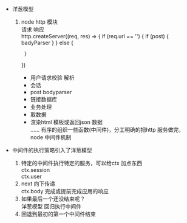 <!--
 * @Description: 
 * @version: 
 * @Author: LuyunSheng
 * @Date: 2022-08-26 10:17:21
 * @LastEditTime: 2022-08-26 11:25:44
-->
- 洋葱模型             
    1. node http 模块              
        请求 响应            
        http.createServer((req, res) => {
            if (req.url == '') {
                if (post) {
                    badyParser
                }
            } else {
                
            }
        })
        - 用户请求校验 解析              
        - 会话            
        - post bodyparser             
        - 链接数据库              
        - 业务处理            
        - 取数据            
        - 渲染html 模板或返回json 数据             
        ......  有序的组织一些函数(中间件)，分工明确的把http 服务做完，node 中间件机制             

- 中间件的执行策略引入了洋葱模型            
    1. 特定的中间件执行特定的服务，可以给ctx 加点东西             
        ctx.session              
        ctx.user           
    2. next 向下传递              
        ctx.body 完成或提前完成应用的响应           
    3. 如果最后一个还没结束呢？                   
        洋葱模型 回归执行中间件           
    4. 回退到最初的第一个中间件结束          